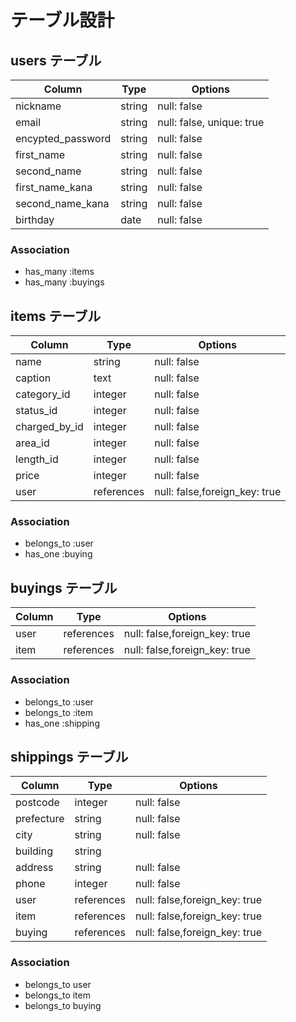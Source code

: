 # テーブル設計

## users テーブル

| Column            | Type   | Options                   |
| ----------------- | ------ | ------------------------- |
| nickname          | string | null: false               |
| email             | string | null: false, unique: true |
| encypted_password | string | null: false               |
| first_name        | string | null: false               |
| second_name       | string | null: false               |
| first_name_kana   | string | null: false               |
| second_name_kana  | string | null: false               |
| birthday          | date   | null: false               |

### Association

- has_many :items
- has_many :buyings

## items テーブル

| Column        | Type       | Options                       |
| ------------- | ---------- | ----------------------------- |
| name          | string     | null: false                   |
| caption       | text       | null: false                   |
| category_id   | integer    | null: false                   |
| status_id     | integer    | null: false                   |
| charged_by_id | integer    | null: false                   |
| area_id       | integer    | null: false                   |
| length_id     | integer    | null: false                   |
| price         | integer    | null: false                   |
| user          | references | null: false,foreign_key: true |

### Association

- belongs_to :user
- has_one :buying

## buyings テーブル

| Column | Type       | Options                       |
| ------ | ---------- | ----------------------------- |
| user   | references | null: false,foreign_key: true |
| item   | references | null: false,foreign_key: true |

### Association

- belongs_to :user
- belongs_to :item
- has_one :shipping

## shippings テーブル

| Column     | Type       | Options                       |
| ---------- | ---------- | ----------------------------- |
| postcode   | integer    | null: false                   |
| prefecture | string     | null: false                   |
| city       | string     | null: false                   |
| building   | string     |                               |
| address    | string     | null: false                   |
| phone      | integer    | null: false                   |
| user       | references | null: false,foreign_key: true |
| item       | references | null: false,foreign_key: true |
| buying     | references | null: false,foreign_key: true |

### Association

- belongs_to user
- belongs_to item
- belongs_to buying
